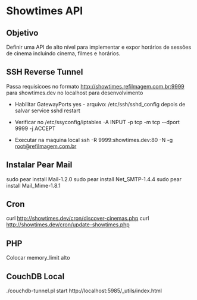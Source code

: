 Showtimes API
=============

Objetivo
--------
Definir uma API de alto nível para implementar e expor horários de sessões de cinema incluindo cinema, filmes e horários. 

SSH Reverse Tunnel
------------------
Passa requisicoes no formato http://showtimes.refilmagem.com.br:9999 para showtimes.dev no localhost para desenvolvimento

* Habilitar 
GatewayPorts yes - arquivo: /etc/ssh/sshd_config depois de salvar service sshd restart

* Verificar no /etc/ssyconfig/iptables 
-A INPUT -p tcp -m tcp --dport 9999 -j ACCEPT 

* Executar na maquina local
ssh -R 9999:showtimes.dev:80 -N -g root@refilmagem.com.br  

Instalar Pear Mail
------------------
sudo pear install Mail-1.2.0
sudo pear install Net_SMTP-1.4.4
sudo pear install Mail_Mime-1.8.1

Cron
----
curl http://showtimes.dev/cron/discover-cinemas.php
curl http://showtimes.dev/cron/update-showtimes.php

PHP
---
Colocar memory_limit alto 

CouchDB Local
-------------
./couchdb-tunnel.pl start
http://localhost:5985/_utils/index.html